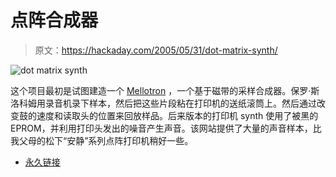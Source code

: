 # 点阵合成器

> 原文：<https://hackaday.com/2005/05/31/dot-matrix-synth/>

![dot matrix synth](img/7d5acb2f51cb4f95c4e7bb2279ba25f9.png)

这个项目最初是试图建造一个 [Mellotron](http://musicthing.blogspot.com/2005/05/skellotron-see-through-mellotron.html) ，一个基于磁带的采样合成器。保罗·斯洛科姆用录音机录下样本，然后把这些片段粘在打印机的送纸滚筒上。然后通过改变鼓的速度和读取头的位置来回放样品。后来版本的打印机 synth 使用了被黑的 EPROM，并利用打印头发出的噪音产生声音。该网站提供了大量的声音样本，比我父母的松下“安静”系列点阵打印机稍好一些。

*   [永久链接](http://qotile.net/dotmatrix.html)